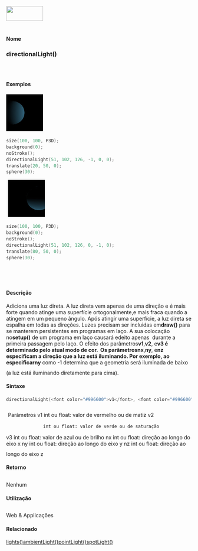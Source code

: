 <img height="40" src="../images/1pix.gif" width="100"/>
<img height="1" src="../images/1pix.gif" width="20"/>
<img height="1" src="../images/1pix.gif" width="555"/>

#### Nome
### directionalLight()
<img height="25" src="../images/1pix.gif" width="1"/>

#### Exemplos
<img border="0" height="100" src="media/directionalLight_.jpg" width="100"/>

```pde
size(100, 100, P3D); 
background(0); 
noStroke(); 
directionalLight(51, 102, 126, -1, 0, 0); 
translate(20, 50, 0); 
sphere(30); 

```
<img height="25" src="../images/1pix.gif" width="1"/>
<img border="0" height="100" src="media/directionalLight_2.jpg" width="100"/>

```pde
size(100, 100, P3D); 
background(0); 
noStroke(); 
directionalLight(51, 102, 126, 0, -1, 0); 
translate(80, 50, 0); 
sphere(30); 
 

```
<img height="25" src="../images/1pix.gif" width="1"/>

#### Descrição
Adiciona uma luz direta. A luz direta vem apenas de
uma direção e é mais forte quando atinge uma
superfície ortogonalmente,e mais fraca quando a atingem em um
pequeno ângulo. Após atingir uma superfície, a luz
direta se espalha em todas as direções. Luzes precisam
ser incluidas em**draw()** para se manterem persistentes em programas em laço. A sua colocação no**setup()**
de um programa em laço causará edeito apenas
 durante a primeira passagem pelo laço. O efeito dos
parâmetros**v1**,**v2**, e**v3 **é determinado pelo atual modo de cor.  Os parâmetros**nx**,**ny**, e**nz **especificam a direção que a luz está iluminando. Por exemplo, ao especificar**ny** como -1 determina que a geometria será iluminada de baixo (a luz está iluminando diretamente para cima).
<img height="25" src="../images/1pix.gif" width="1"/>

#### Sintaxe
```pde
directionalLight(<font color="#996600">v1</font>, <font color="#996600">v2</font>, <font color="#996600">v3</font>, <font color="#996600">nx</font>, <font color="#996600">ny</font>, <font color="#996600">nz</font>)

```
<img height="25" src="../images/1pix.gif" width="1"/>
Parâmetros
v1
int ou float: valor de vermelho ou de matiz
v2


                  int ou float: valor de verde ou de saturação
v3
int ou float: valor de azul ou de brilho
nx
int ou float: direção ao longo do eixo x
ny
int ou float: direção ao longo do eixo y
nz
int ou float: direção ao longo do eixo z
<img height="25" src="../images/1pix.gif" width="1"/>

#### Retorno

	
Nenhum
<img height="25" src="../images/1pix.gif" width="1"/>

#### Utilização

	
Web & Applicações
<img height="25" src="../images/1pix.gif" width="1"/>

#### Relacionado
[lights()](lights_)[ambientLight()](ambientLight_)[pointLight()](pointLight_)[spotLight()](spotLight_)
